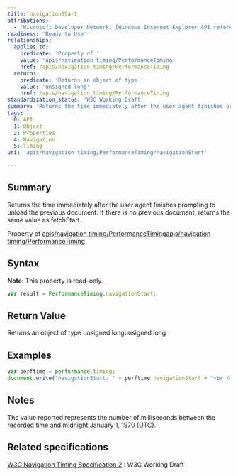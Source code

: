 ```yaml
---
title: navigationStart
attributions:
  - 'Microsoft Developer Network: [Windows Internet Explorer API reference Article](http://msdn.microsoft.com/en-us/library/ie/hh828809%28v=vs.85%29.aspx)'
readiness: 'Ready to Use'
relationships:
  applies_to:
    predicate: 'Property of '
    value: 'apis/navigation timing/PerformanceTiming'
    href: /apis/navigation_timing/PerformanceTiming
  return:
    predicate: 'Returns an object of type '
    value: 'unsigned long'
    href: /apis/navigation_timing/PerformanceTiming
standardization_status: 'W3C Working Draft'
summary: 'Returns the time immediately after the user agent finishes prompting to unload the previous document. If there is no previous document, returns the same value as fetchStart.'
tags:
  0: API
  1: Object
  2: Properties
  4: Navigation
  5: Timing
uri: 'apis/navigation timing/PerformanceTiming/navigationStart'

---
```

## Summary

Returns the time immediately after the user agent finishes prompting to unload the previous document. If there is no previous document, returns the same value as fetchStart.

Property of [apis/navigation timing/PerformanceTiming](/apis/navigation_timing/PerformanceTiming)[apis/navigation timing/PerformanceTiming](/apis/navigation_timing/PerformanceTiming)

## Syntax

**Note**: This property is read-only.

``` js
var result = PerformanceTiming.navigationStart;
```

## Return Value

Returns an object of type unsigned longunsigned long

## Examples

``` js
var perftime = performance.timing;
document.write("navigationStart: " + perftime.navigationStart + "<br />");
```

## Notes

The value reported represents the number of milliseconds between the recorded time and midnight January 1, 1970 (UTC).

## Related specifications

[W3C Navigation Timing Specification 2](http://www.w3.org/TR/navigation-timing-2/)
:   W3C Working Draft

